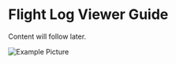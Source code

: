 # Flight Log Viewer Guide
Content will follow later.

![Example Picture](<images/image.png> "Example Image")
